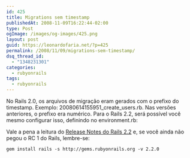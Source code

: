 ```yaml
---
id: 425
title: Migrations sem timestamp
publishedAt: 2008-11-09T16:22:44-02:00
type: Post
ogImage: /images/og-images/425.png
layout: post
guid: https://leonardofaria.net/?p=425
permalink: /2008/11/09/migrations-sem-timestamp/
dsq_thread_id:
  - "1348231301"
categories:
  - rubyonrails
tags:
  - rubyonrails
---
```

No Rails 2.0, os arquivos de migração eram gerados com o prefixo do timestamp. Exemplo: 20080614155951\_create\_users.rb. Nas versões anteriores, o prefixo era numérico. Para o Rails 2.2, será possível você mesmo configurar isso, definindo no environment.rb:


Vale a pena a leitura do [Release Notes do Rails 2.2](http://www.akitaonrails.com/2008/10/24/tradu-o-ruby-on-rails-2-2-release-notes) e, se você ainda não pegou o RC 1 do Rails, lembre-se:

```shell
gem install rails -s http://gems.rubyonrails.org -v 2.2.0
```
